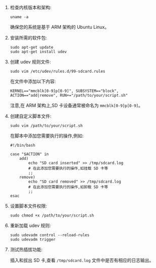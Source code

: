 1. 检查内核版本和架构:

   ```shell
   uname -a
   ```

   确保您的系统是基于 ARM 架构的 Ubuntu Linux。

2. 安装所需的软件包:

   ```shell
   sudo apt-get update
   sudo apt-get install udev
   ```

3. 创建 udev 规则文件:

   ```shell
   sudo vim /etc/udev/rules.d/99-sdcard.rules
   ```

   在文件中添加以下内容:

   ```shell
   KERNEL=="mmcblk[0-9]p[0-9]", SUBSYSTEM=="block", ACTION=="add|remove", RUN+="/path/to/your/script.sh"
   ```

   注意,在 ARM 架构上,SD 卡设备通常被命名为 `mmcblk[0-9]p[0-9]`。

4. 创建自定义脚本文件:

   ```shell
   sudo vim /path/to/your/script.sh
   ```

   在脚本中添加您需要执行的操作,例如:

   ```shell
   #!/bin/bash
   
   case "$ACTION" in
       add)
           echo "SD card inserted" >> /tmp/sdcard.log
           # 在此添加您需要执行的操作,如挂载 SD 卡等
           ;;
       remove)
           echo "SD card removed" >> /tmp/sdcard.log
           # 在此添加您需要执行的操作,如卸载 SD 卡等
           ;;
   esac
   ```

5. 设置脚本文件权限:

   ```shell
   sudo chmod +x /path/to/your/script.sh
   ```

6. 重新加载 udev 规则:

   ```shell
   sudo udevadm control --reload-rules
   sudo udevadm trigger
   ```

7. 测试热插拔功能:

   插入和拔出 SD 卡,查看 `/tmp/sdcard.log` 文件中是否有相应的日志输出。